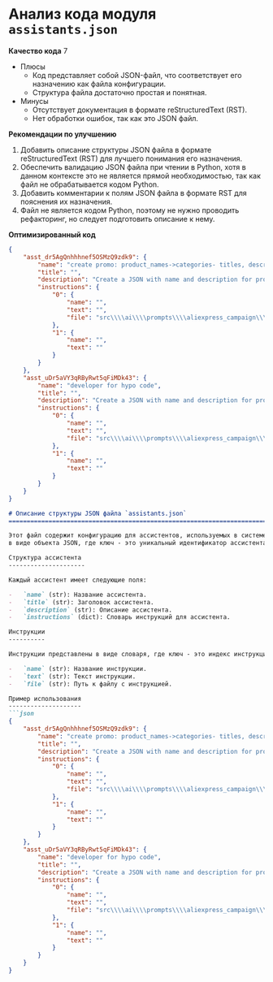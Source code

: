 # Анализ кода модуля `assistants.json`

**Качество кода**
7
- Плюсы
    - Код представляет собой JSON-файл, что соответствует его назначению как файла конфигурации.
    - Структура файла достаточно простая и понятная.
- Минусы
    - Отсутствует документация в формате reStructuredText (RST).
    - Нет обработки ошибок, так как это JSON файл.

**Рекомендации по улучшению**

1. Добавить описание структуры JSON файла в формате reStructuredText (RST) для лучшего понимания его назначения.
2. Обеспечить валидацию JSON файла при чтении в Python, хотя в данном контексте это не является прямой необходимостью, так как файл не обрабатывается кодом Python.
3. Добавить комментарии к полям JSON файла в формате RST для пояснения их назначения.
4.  Файл не является кодом Python, поэтому не нужно проводить рефакторинг, но следует подготовить описание к нему.

**Оптимизированный код**

```json
{
    "asst_dr5AgQnhhhnef5OSMzQ9zdk9": {
        "name": "create promo: product_names->categories- titles, description",
        "title": "",
        "description": "Create a JSON with name and description for product titles list",
        "instructions": {
            "0": {
                "name": "",
                "text": "",
                "file": "src\\\\ai\\\\prompts\\\\aliexpress_campaign\\\\system_instruction.txt"
            },
            "1": {
                "name": "",
                "text": ""
            }
        }
    },
    "asst_uDr5aVY3qRByRwt5qFiMDk43": {
        "name": "developer for hypo code",
        "title": "",
        "description": "Create a JSON with name and description for product titles list",
        "instructions": {
            "0": {
                "name": "",
                "text": "",
                "file": "src\\\\ai\\\\prompts\\\\aliexpress_campaign\\\\system_instruction.txt"
            },
            "1": {
                "name": "",
                "text": ""
            }
        }
    }
}
```
```markdown
# Описание структуры JSON файла `assistants.json`
=========================================================================================

Этот файл содержит конфигурацию для ассистентов, используемых в системе. Каждый ассистент представлен
в виде объекта JSON, где ключ - это уникальный идентификатор ассистента.

Структура ассистента
---------------------

Каждый ассистент имеет следующие поля:

-   `name` (str): Название ассистента.
-   `title` (str): Заголовок ассистента.
-   `description` (str): Описание ассистента.
-   `instructions` (dict): Словарь инструкций для ассистента.

Инструкции
----------

Инструкции представлены в виде словаря, где ключ - это индекс инструкции. Каждая инструкция содержит:

-   `name` (str): Название инструкции.
-   `text` (str): Текст инструкции.
-   `file` (str): Путь к файлу с инструкцией.

Пример использования
--------------------
```json
{
    "asst_dr5AgQnhhhnef5OSMzQ9zdk9": {
        "name": "create promo: product_names->categories- titles, description",
        "title": "",
        "description": "Create a JSON with name and description for product titles list",
        "instructions": {
            "0": {
                "name": "",
                "text": "",
                "file": "src\\\\ai\\\\prompts\\\\aliexpress_campaign\\\\system_instruction.txt"
            },
            "1": {
                "name": "",
                "text": ""
            }
        }
    },
    "asst_uDr5aVY3qRByRwt5qFiMDk43": {
        "name": "developer for hypo code",
        "title": "",
        "description": "Create a JSON with name and description for product titles list",
        "instructions": {
            "0": {
                "name": "",
                "text": "",
                "file": "src\\\\ai\\\\prompts\\\\aliexpress_campaign\\\\system_instruction.txt"
            },
            "1": {
                "name": "",
                "text": ""
            }
        }
    }
}
```
```